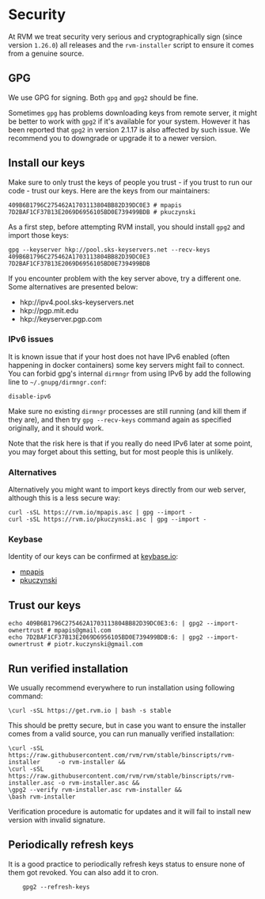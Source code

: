 # Security

At RVM we treat security very serious and cryptographically sign (since version `1.26.0`) all releases and the `rvm-installer` script to ensure it comes from a genuine source.

## GPG

We use GPG for signing. Both `gpg` and `gpg2` should be fine. 

Sometimes `gpg` has problems downloading keys from remote server, it might be better to work with `gpg2` if it's available for your system. However it has been reported that `gpg2` in version 2.1.17 is also affected by such issue. We recommend you to downgrade or upgrade it to a newer version.

## Install our keys

Make sure to only trust the keys of people you trust - if you trust to 
run our code - trust our keys. Here are the keys from our maintainers:

    409B6B1796C275462A1703113804BB82D39DC0E3 # mpapis
    7D2BAF1CF37B13E2069D6956105BD0E739499BDB # pkuczynski

As a first step, before attempting RVM install, you should install `gpg2` and import those keys:

    gpg --keyserver hkp://pool.sks-keyservers.net --recv-keys 409B6B1796C275462A1703113804BB82D39DC0E3 7D2BAF1CF37B13E2069D6956105BD0E739499BDB

If you encounter problem with the key server above, try a different one. Some alternatives are presented below:

* hkp://ipv4.pool.sks-keyservers.net
* hkp://pgp.mit.edu
* hkp://keyserver.pgp.com

### IPv6 issues

It is known issue that if your host does not have IPv6 enabled (often happening in docker containers) some key servers might fail to connect. You can forbid gpg's internal `dirmngr` from using IPv6 by add the following line to `~/.gnupg/dirmngr.conf`:

    disable-ipv6
    
Make sure no existing `dirmngr` processes are still running (and kill them if they are), and then try `gpg --recv-keys` command again as specified originally, and it should work.

Note that the risk here is that if you really do need IPv6 later at some point, you may forget about this setting, but for most people this is unlikely.

### Alternatives

Alternatively you might want to import keys directly from our web server, although this is a less secure way:

    curl -sSL https://rvm.io/mpapis.asc | gpg --import -
    curl -sSL https://rvm.io/pkuczynski.asc | gpg --import -

### Keybase

Identity of our keys can be confirmed at [keybase.io](https://keybase.io):

* [mpapis](https://keybase.io/mpapis)
* [pkuczynski](https://keybase.io/piotrkuczynski)

## Trust our keys

    echo 409B6B1796C275462A1703113804BB82D39DC0E3:6: | gpg2 --import-ownertrust # mpapis@gmail.com
    echo 7D2BAF1CF37B13E2069D6956105BD0E739499BDB:6: | gpg2 --import-ownertrust # piotr.kuczynski@gmail.com

## Run verified installation

We usually recommend everywhere to run installation using following command:

    \curl -sSL https://get.rvm.io | bash -s stable

This should be pretty secure, but in case you want to ensure the installer comes from a valid source, you can run manually verified installation:

    \curl -sSL https://raw.githubusercontent.com/rvm/rvm/stable/binscripts/rvm-installer     -o rvm-installer &&
    \curl -sSL https://raw.githubusercontent.com/rvm/rvm/stable/binscripts/rvm-installer.asc -o rvm-installer.asc &&
    \gpg2 --verify rvm-installer.asc rvm-installer &&
    \bash rvm-installer

Verification procedure is automatic for updates and it will fail to install new version with invalid signature. 

## Periodically refresh keys

It is a good practice to periodically refresh keys status to ensure  none of them got revoked. You can also add it to cron.

        gpg2 --refresh-keys
